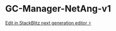 # GC-Manager-NetAng-v1

[Edit in StackBlitz next generation editor ⚡️](https://stackblitz.com/~/github.com/seoninja13/GC-Manager-NetAng-v1)